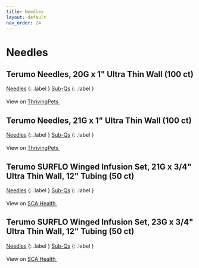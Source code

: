 ```yaml
---
title: Needles
layout: default
nav_order: 24
---
```


# Needles

## Terumo Needles, 20G x 1" Ultra Thin Wall (100 ct)

[Needles](needles.html)
{: .label }
[Sub-Qs](sub-qs.html)
{: .label }


View on <a href="https://thrivingpets.com/products/terumo-needles-thin-wall-20-gauge-1-inch-box-of-100" class="external" target="_blank">ThrivingPets <svg width="18" height="18" viewBox="0 0 24 24" aria-labelledby="svg-external-link-title"><use xlink:href="#svg-external-link"></use></svg></a>

## Terumo Needles, 21G x 1" Ultra Thin Wall (100 ct)

[Needles](needles.html)
{: .label }
[Sub-Qs](sub-qs.html)
{: .label }


View on <a href="https://thrivingpets.com/products/terumo-needles-thin-wall-21-gauge-1-inch-box-of-100" class="external" target="_blank">ThrivingPets <svg width="18" height="18" viewBox="0 0 24 24" aria-labelledby="svg-external-link-title"><use xlink:href="#svg-external-link"></use></svg></a>

## Terumo SURFLO Winged Infusion Set, 21G x 3/4" Ultra Thin Wall, 12" Tubing (50 ct)

[Needles](needles.html)
{: .label }
[Sub-Qs](sub-qs.html)
{: .label }


View on <a href="https://www.scahealth.com/p/surflo-winged-infusion-set-21g-x-3-4-in-ultra-thin-wall-12-in-tubing" class="external" target="_blank">SCA Health <svg width="18" height="18" viewBox="0 0 24 24" aria-labelledby="svg-external-link-title"><use xlink:href="#svg-external-link"></use></svg></a>

## Terumo SURFLO Winged Infusion Set, 23G x 3/4" Ultra Thin Wall, 12" Tubing (50 ct)

[Needles](needles.html)
{: .label }
[Sub-Qs](sub-qs.html)
{: .label }


View on <a href="https://www.scahealth.com/p/surflo-winged-infusion-set-23g-x-3-4-in-ultra-thin-wall-12-in-tubing" class="external" target="_blank">SCA Health <svg width="18" height="18" viewBox="0 0 24 24" aria-labelledby="svg-external-link-title"><use xlink:href="#svg-external-link"></use></svg></a>

<!-- Updated 2024-10-18 02:52:49.339144Z -->
